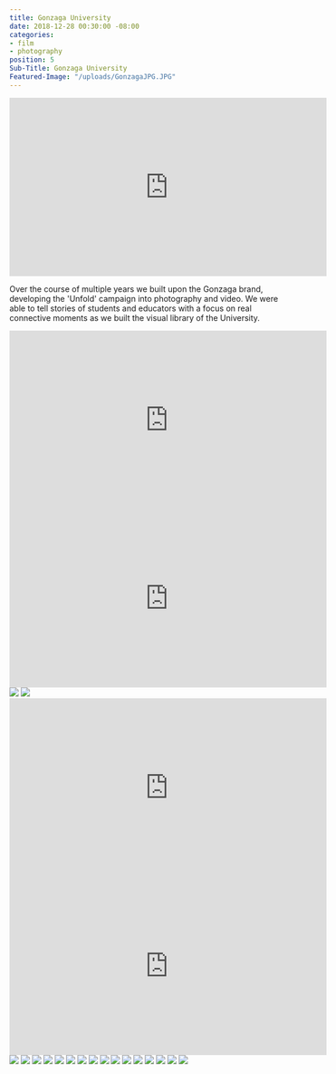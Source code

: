 ```yaml
---
title: Gonzaga University
date: 2018-12-28 00:30:00 -08:00
categories:
- film
- photography
position: 5
Sub-Title: Gonzaga University
Featured-Image: "/uploads/GonzagaJPG.JPG"
---
```


<iframe width="560" height="315" src="https://www.youtube.com/embed/35gb2n5MRcM?controls=0" frameborder="0" allow="accelerometer; autoplay; encrypted-media; gyroscope; picture-in-picture" allowfullscreen></iframe>

Over the course of multiple years we built upon the Gonzaga brand, developing the 'Unfold' campaign into photography and video. We were able to tell stories of students and educators with a focus on real connective moments as we built the visual library of the University. 

<iframe width="560" height="315" src="https://www.youtube.com/embed/hHOYxYL0RK4?controls=0" frameborder="0" allow="accelerometer; autoplay; encrypted-media; gyroscope; picture-in-picture" allowfullscreen></iframe>

<iframe width="560" height="315" src="https://www.youtube.com/embed/7uqiGoepAEA?controls=0" frameborder="0" allow="accelerometer; autoplay; encrypted-media; gyroscope; picture-in-picture" allowfullscreen></iframe>

<div class="gallery" data-columns="3">
<img src="/uploads/09132010ClassOutside-6_5012927460_o(1).jpg" />
<img src="/uploads/09232010GonzagaMagFirstIssue4.jpg" />
</div>

<iframe width="560" height="315" src="https://www.youtube.com/embed/jAP8ON3Q5XE?controls=0" frameborder="0" allow="accelerometer; autoplay; encrypted-media; gyroscope; picture-in-picture" allowfullscreen></iframe>

<iframe width="560" height="315" src="https://www.youtube.com/embed/LBRUJwy5gC4?controls=0" frameborder="0" allow="accelerometer; autoplay; encrypted-media; gyroscope; picture-in-picture" allowfullscreen></iframe>


<div class="gallery" data-columns="3">

<img src="/uploads/01052010GonzagaCampus-11_5370982059_o.jpg" />
<img src="/uploads/11022010MonicaBartlett-9_5143101179_o.jpg" />

<img src="/uploads/4994890572_601147fdb3_o.jpg" />
<img src="/uploads/07152010LeadershipClassRB-001.jpg" />

<img src="/uploads/07152010ClassroomRB-002.jpg" />
<img src="/uploads/04282011DanceClass-57_5666787538_o.jpg" />

<img src="/uploads/ZagsFans.jpg" />
<img src="/uploads/Gonzaga12.jpg" />


<img src="/uploads/01052010GonzagaCampus-11_5370982059_o.jpg" />
<img src="/uploads/11022010MonicaBartlett-9_5143101179_o.jpg" />

<img src="/uploads/4994890572_601147fdb3_o.jpg" />
<img src="/uploads/07152010LeadershipClassRB-001.jpg" />

<img src="/uploads/07152010ClassroomRB-002.jpg" />
<img src="/uploads/04282011DanceClass-57_5666787538_o.jpg" />

<img src="/uploads/ZagsFans.jpg" />
<img src="/uploads/Gonzaga12.jpg" />

</div>



